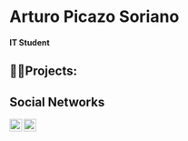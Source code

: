 <h1>Arturo Picazo Soriano <br/> 
<h4>IT Student</h4>

<h2>👨‍💻Projects:</h2>


<h2>Social Networks</h2>
<a href="https://www.linkedin.com/in/arturo-picazo-soriano-326775267/"><img align="left" alt="Arturo | LinkedIn" width="22px" src="https://cdn.jsdelivr.net/npm/simple-icons@v3/icons/linkedin.svg"></a>
<a href="https://www.instagram.com/_arturopicazo_/"><img align="left" alt="Arturo | Instagram" width="22px" src="https://cdn.jsdelivr.net/npm/simple-icons@v3/icons/instagram.svg"></a>
